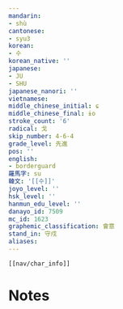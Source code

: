 ```yaml
---
mandarin:
- shù
cantonese:
- syu3
korean:
- 수
korean_native: ''
japanese:
- JU
- SHU
japanese_nanori: ''
vietnamese:
middle_chinese_initial: ɕ
middle_chinese_final: ɨo
stroke_count: '6'
radical: 戈
skip_number: 4-6-4
grade_level: 先進
pos: ''
english:
- borderguard
羅馬字: su
韓文: '[[수]]'
joyo_level: ''
hsk_level: ''
hanmun_edu_level: ''
danayo_id: 7509
mc_id: 1623
graphemic_classification: 會意
stand_in: 守戍
aliases:
---
```

```meta-bind-embed
[[nav/char_info]]
```

# Notes
